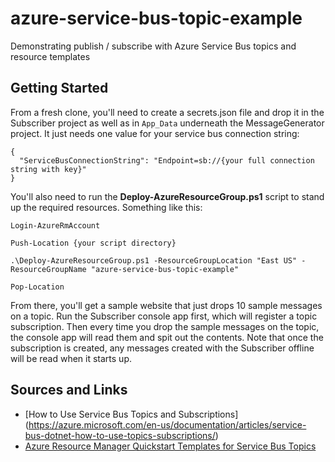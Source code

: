 # azure-service-bus-topic-example

Demonstrating publish / subscribe with Azure Service Bus topics and resource templates

## Getting Started

From a fresh clone, you'll need to create a secrets.json file and drop it in the Subscriber project as well as in `App_Data` underneath the MessageGenerator project.  It just needs one value for your service bus connection string:

```
{
  "ServiceBusConnectionString": "Endpoint=sb://{your full connection string with key}"
}
```

You'll also need to run the **Deploy-AzureResourceGroup.ps1** script to stand up the required resources.  Something like this:

```
Login-AzureRmAccount

Push-Location {your script directory}

.\Deploy-AzureResourceGroup.ps1 -ResourceGroupLocation "East US" -ResourceGroupName "azure-service-bus-topic-example"

Pop-Location
```

From there, you'll get a sample website that just drops 10 sample messages on a topic.  Run the Subscriber console app first, which will register a topic subscription.  Then every time you drop the sample messages on the topic, the console app will read them and spit out the contents.  Note that once the subscription is created, any messages created with the Subscriber offline will be read when it starts up.

## Sources and Links
- [How to Use Service Bus Topics and Subscriptions] (https://azure.microsoft.com/en-us/documentation/articles/service-bus-dotnet-how-to-use-topics-subscriptions/)
- [Azure Resource Manager Quickstart Templates for Service Bus Topics](https://github.com/Azure/azure-quickstart-templates/tree/master/101-servicebus-topic-subscription)
